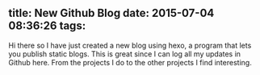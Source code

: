 title: New Github Blog
date: 2015-07-04 08:36:26
tags: 
---

Hi there so I have just created a new blog using hexo, a program that lets you publish static blogs. This is great since I can log all my updates in Github here. 
From the projects I do to the other projects I find interesting. 